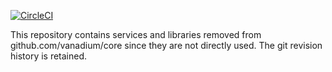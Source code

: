 [![CircleCI](https://circleci.com/gh/vanadium/core.svg?style=svg)](https://circleci.com/gh/vanadium/core)

This repository contains services and libraries removed from github.com/vanadium/core
since they are not directly used. The git revision history is retained.
